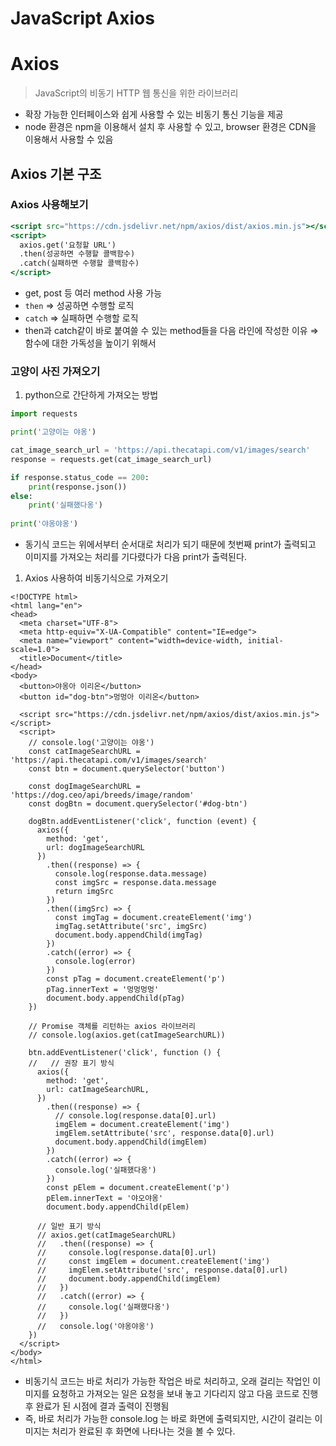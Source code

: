 # JavaScript Axios

# Axios

> JavaScript의 비동기 HTTP 웹 통신을 위한 라이브러리
> 
- 확장 가능한 인터페이스와 쉽게 사용할 수 있는 비동기 통신 기능을 제공
- node 환경은 npm을 이용해서 설치 후 사용할 수 있고, browser 환경은 CDN을 이용해서 사용할 수 있음

## Axios 기본 구조

### Axios 사용해보기

```jsx
<script src="https://cdn.jsdelivr.net/npm/axios/dist/axios.min.js"></script>
<script>
  axios.get('요청할 URL')
  .then(성공하면 수행할 콜백함수)
  .catch(실패하면 수행할 콜백함수)
</script>
```

- get, post 등 여러 method 사용 가능
- `then` ⇒ 성공하면 수행할 로직
- `catch` ⇒ 실패하면 수행할 로직
- then과 catch같이 바로 붙여쓸 수 있는 method들을 다음 라인에 작성한 이유 
⇒ 함수에 대한 가독성을 높이기 위해서

### 고양이 사진 가져오기

1. python으로 간단하게 가져오는 방법

```python
import requests 

print('고양이는 야옹')

cat_image_search_url = 'https://api.thecatapi.com/v1/images/search'
response = requests.get(cat_image_search_url)

if response.status_code == 200:
    print(response.json())
else: 
    print('실패했다옹')
    
print('야옹야옹')
```

- 동기식 코드는 위에서부터 순서대로 처리가 되기 때문에 첫번째 print가 출력되고 이미지를 가져오는 처리를 기다렸다가 다음 print가 출력된다.

1. Axios 사용하여 비동기식으로 가져오기

```
<!DOCTYPE html>
<html lang="en">
<head>
  <meta charset="UTF-8">
  <meta http-equiv="X-UA-Compatible" content="IE=edge">
  <meta name="viewport" content="width=device-width, initial-scale=1.0">
  <title>Document</title>
</head>
<body>
  <button>야옹아 이리온</button>
  <button id="dog-btn">멍멍아 이리온</button>

  <script src="https://cdn.jsdelivr.net/npm/axios/dist/axios.min.js"></script>
  <script>
    // console.log('고양이는 야옹')
    const catImageSearchURL = 'https://api.thecatapi.com/v1/images/search'
    const btn = document.querySelector('button')

    const dogImageSearchURL = 'https://dog.ceo/api/breeds/image/random'
    const dogBtn = document.querySelector('#dog-btn')

    dogBtn.addEventListener('click', function (event) {
      axios({
        method: 'get',
        url: dogImageSearchURL
      })
        .then((response) => {
          console.log(response.data.message)
          const imgSrc = response.data.message
          return imgSrc
        })
        .then((imgSrc) => {
          const imgTag = document.createElement('img')
          imgTag.setAttribute('src', imgSrc)
          document.body.appendChild(imgTag)
        })
        .catch((error) => {
          console.log(error)
        })
        const pTag = document.createElement('p')
        pTag.innerText = '멍멍멍멍'
        document.body.appendChild(pTag)
    })

    // Promise 객체를 리턴하는 axios 라이브러리
    // console.log(axios.get(catImageSearchURL))

    btn.addEventListener('click', function () {
    //   // 권장 표기 방식
      axios({
        method: 'get',
        url: catImageSearchURL,
      })
        .then((response) => {
          // console.log(response.data[0].url)
          imgElem = document.createElement('img')
          imgElem.setAttribute('src', response.data[0].url)
          document.body.appendChild(imgElem)
        })
        .catch((error) => { 
          console.log('실패했다옹')
        })
        const pElem = document.createElement('p')
        pElem.innerText = '야오야옹'
        document.body.appendChild(pElem)

      // 일반 표기 방식
      // axios.get(catImageSearchURL)
      //   .then((response) => {
      //     console.log(response.data[0].url)
      //     const imgElem = document.createElement('img')
      //     imgElem.setAttribute('src', response.data[0].url)
      //     document.body.appendChild(imgElem)
      //   })
      //   .catch((error) => { 
      //     console.log('실패했다옹')
      //   })
      //   console.log('야옹야옹') 
    })
  </script>
</body>
</html>
```

- 비동기식 코드는 바로 처리가 가능한 작업은 바로 처리하고, 오래 걸리는 작업인 이미지를 요청하고 가져오는 일은 요청을 보내 놓고 기다리지 않고 다음 코드로 진행 후 완료가 된 시점에 결과 출력이 진행됨
- 즉, 바로 처리가 가능한 console.log 는 바로 화면에 출력되지만, 시간이 걸리는 이미지는 처리가 완료된 후 화면에 나타나는 것을 볼 수 있다.